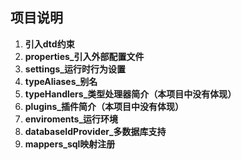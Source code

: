 ## 项目说明

1. **引入dtd约束**
2. **properties_引入外部配置文件**
3. **settings_运行时行为设置**
4. **typeAliases_别名**
5. **typeHandlers_类型处理器简介（本项目中没有体现）**
6. **plugins_插件简介（本项目中没有体现）**
7. **enviroments_运行环境**
8. **databaseIdProvider_多数据库支持**
9. **mappers_sql映射注册**

